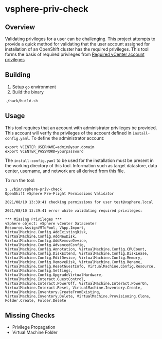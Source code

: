 # vsphere-priv-check

## Overview

Validating privileges for a user can be challenging.  This project attempts to provide a quick method for validating that the user account assigned for installation of an OpenShift cluster has the required privileges.  This tool forms the basis of required privileges from [Required vCenter account privileges](https://docs.openshift.com/container-platform/latest/installing/installing_vsphere/installing-vsphere-installer-provisioned.html#installation-vsphere-installer-infra-requirements-account_installing-vsphere-installer-provisioned)

## Building

1. Setup `go` environment
2. Build the binary
~~~
./hack/build.sh
~~~

## Usage

This tool requires that an account with administrator privileges be provided.  This account will verify the privileges of the account defined in `install-config.yaml`.  To define the administrator account:

~~~
export VCENTER_USERNAME=admin@your.domain
export VCENTER_PASSWORD=yourpassword
~~~

The `install-config.yaml` to be used for the installation must be present in the working directory of this tool.  Information such as target datastore, data center, username, and network are all derived from this file.  

To run the tool:

~~~
$ ./bin/vsphere-priv-check
OpenShift vSphere Pre-Flight Permissions Validator

2021/08/10 13:39:41 checking permissions for user test@vsphere.local

2021/08/10 13:39:41 error while validating required privileges:

*** Missing Privileges ***
vSphere object: vSphere vCenter Datacenter
Resource.AssignVMToPool, VApp.Import, VirtualMachine.Config.AddExistingDisk, VirtualMachine.Config.AddNewDisk, VirtualMachine.Config.AddRemoveDevice, VirtualMachine.Config.AdvancedConfig, VirtualMachine.Config.Annotation, VirtualMachine.Config.CPUCount, VirtualMachine.Config.DiskExtend, VirtualMachine.Config.DiskLease, VirtualMachine.Config.EditDevice, VirtualMachine.Config.Memory, VirtualMachine.Config.RemoveDisk, VirtualMachine.Config.Rename, VirtualMachine.Config.ResetGuestInfo, VirtualMachine.Config.Resource, VirtualMachine.Config.Settings, VirtualMachine.Config.UpgradeVirtualHardware, VirtualMachine.Interact.GuestControl, VirtualMachine.Interact.PowerOff, VirtualMachine.Interact.PowerOn, VirtualMachine.Interact.Reset, VirtualMachine.Inventory.Create, VirtualMachine.Inventory.CreateFromExisting, VirtualMachine.Inventory.Delete, VirtualMachine.Provisioning.Clone, Folder.Create, Folder.Delete
~~~

## Missing Checks

- Privilege Propagation
- Virtual Machine Folder
